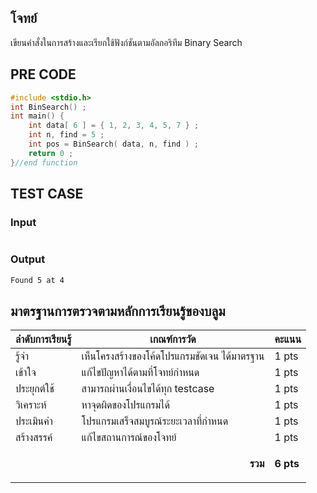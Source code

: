 ## โจทย์
เขียนคำสั่งในการสร้างและเรียกใช้ฟังก์ชันตามอัลกอริทึม Binary Search

## PRE CODE
```c++
#include <stdio.h>
int BinSearch() ;
int main() {
    int data[ 6 ] = { 1, 2, 3, 4, 5, 7 } ;
    int n, find = 5 ;
    int pos = BinSearch( data, n, find ) ;
    return 0 ;
}//end function
```

## TEST CASE
### Input
```bash

```
### Output
```bash
Found 5 at 4
```


## มาตรฐานการตรวจตามหลักการเรียนรู้ของบลูม
| ลำดับการเรียนรู้ | เกณฑ์การวัด | คะแนน |
| -------- | -------- | -------- |
| รู้จำ | เห็นโครงสร้างของโค้ดโปรแกรมชัดเจน ได้มาตรฐาน | 1 pts |
| เข้าใจ | แก้ไขปัญหาได้ตามที่โจทย์กำหนด | 1 pts |
| ประยุกต์ใช้ | สามารถผ่านเงื่อนไขได้ทุก testcase | 1 pts |
| วิเคราะห์ | หาจุดผิดของโปรแกรมได้ | 1 pts |
| ประเมินค่า | โปรแกรมเสร็จสมบูรณ์ระยะเวลาที่กำหนด | 1 pts |
| สร้างสรรค์ | แก้ไขสถานการณ์ของโจทย์ | 1 pts |
||<p style='text-align: right !important;'>**รวม**</p>|**6 pts**|

